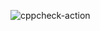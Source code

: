 ![cppcheck-action](https://github.com/stepin105439/cloth_store_management_system/workflows/cppcheck-action/badge.svg)
